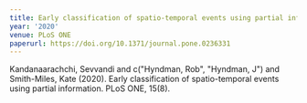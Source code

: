```yaml
---
title: Early classification of spatio-temporal events using partial information
year: '2020'
venue: PLoS ONE
paperurl: https://doi.org/10.1371/journal.pone.0236331
---
```

Kandanaarachchi, Sevvandi and c("Hyndman, Rob", "Hyndman, J") and Smith-Miles, Kate (2020). Early classification of spatio-temporal events using partial information. PLoS ONE, 15(8).

